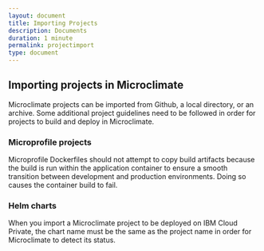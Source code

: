```yaml
---
layout: document
title: Importing Projects
description: Documents
duration: 1 minute
permalink: projectimport
type: document
---
```


## Importing projects in Microclimate

Microclimate projects can be imported from Github, a local directory, or an archive. Some additional project guidelines need to be followed in order for projects to build and deploy in Microclimate.

### Microprofile projects
Microprofile Dockerfiles should not attempt to copy build artifacts because the build is run within the application container to ensure a smooth transition between development and production environments. Doing so causes the container build to fail.

### Helm charts
When you import a Microclimate project to be deployed on IBM Cloud Private, the chart name must be the same as the project name in order for Microclimate to detect its status.
